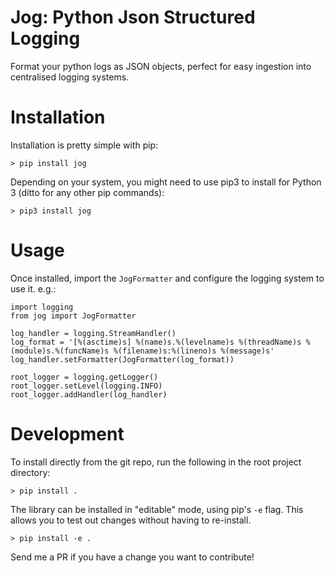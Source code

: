 Jog: Python Json Structured Logging
====
Format your python logs as JSON objects, perfect for easy ingestion into centralised logging systems.

# Installation
Installation is pretty simple with pip:
```
> pip install jog
```

Depending on your system, you might need to use pip3 to install for Python 3 (ditto for any other pip commands):
```
> pip3 install jog
```

# Usage
Once installed, import the `JogFormatter` and configure the logging system to use it. e.g.:
```
import logging
from jog import JogFormatter

log_handler = logging.StreamHandler()
log_format = '[%(asctime)s] %(name)s.%(levelname)s %(threadName)s %(module)s.%(funcName)s %(filename)s:%(lineno)s %(message)s'
log_handler.setFormatter(JogFormatter(log_format))

root_logger = logging.getLogger()
root_logger.setLevel(logging.INFO)
root_logger.addHandler(log_handler)
```

# Development
To install directly from the git repo, run the following in the root project directory:
```
> pip install .
```

The library can be installed in "editable" mode, using pip's `-e` flag. This allows you to test out changes without having to re-install.
```
> pip install -e .
```

Send me a PR if you have a change you want to contribute!
